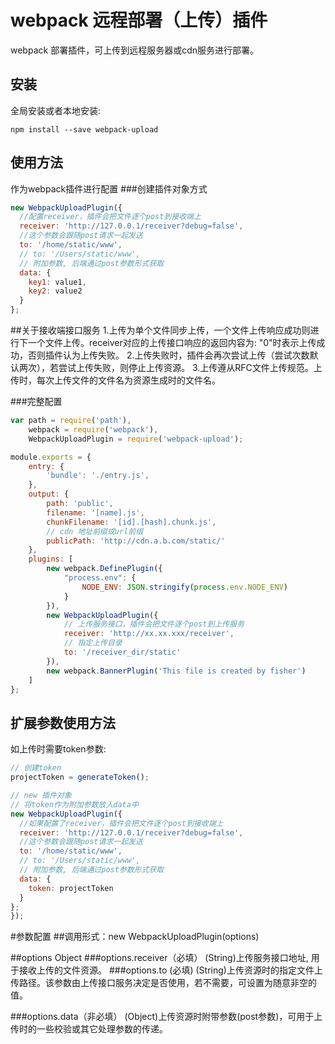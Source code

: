 # webpack 远程部署（上传）插件

webpack 部署插件，可上传到远程服务器或cdn服务进行部署。

## 安装

全局安装或者本地安装:
```
npm install --save webpack-upload
```

## 使用方法

作为webpack插件进行配置
###创建插件对象方式
```javascript
new WebpackUploadPlugin({
  //配置receiver，插件会把文件逐个post到接收端上
  receiver: 'http://127.0.0.1/receiver?debug=false',
  //这个参数会跟随post请求一起发送
  to: '/home/static/www',
  // to: '/Users/static/www',
  // 附加参数, 后端通过post参数形式获取
  data: {
    key1: value1,
    key2: value2
  }
};
```

##关于接收端接口服务
1.上传为单个文件同步上传，一个文件上传响应成功则进行下一个文件上传。receiver对应的上传接口响应的返回内容为: "0"时表示上传成功，否则插件认为上传失败。
2.上传失败时，插件会再次尝试上传（尝试次数默认两次），若尝试上传失败，则停止上传资源。
3.上传遵从RFC文件上传规范。上传时，每次上传文件的文件名为资源生成时的文件名。

###完整配置
```javascript
var path = require('path'),
    webpack = require('webpack'),
    WebpackUploadPlugin = require('webpack-upload');

module.exports = {
    entry: {
        'bundle': './entry.js',
    },
    output: {
        path: 'public',
        filename: '[name].js',
        chunkFilename: '[id].[hash].chunk.js',
        // cdn 地址前缀或url前缀
        publicPath: 'http://cdn.a.b.com/static/'
    },
    plugins: [
        new webpack.DefinePlugin({
            "process.env": {
                NODE_ENV: JSON.stringify(process.env.NODE_ENV)
            }
        }),
        new WebpackUploadPlugin({
            // 上传服务接口，插件会把文件逐个post到上传服务
            receiver: 'http://xx.xx.xxx/receiver',
            // 指定上传目录
            to: '/receiver_dir/static'
        }),
        new webpack.BannerPlugin('This file is created by fisher')
    ]
};

```

## 扩展参数使用方法

如上传时需要token参数:

```javascript
// 创建token
projectToken = generateToken();

// new 插件对象
// 将token作为附加参数放入data中
new WebpackUploadPlugin({
  //如果配置了receiver，插件会把文件逐个post到接收端上
  receiver: 'http://127.0.0.1/receiver?debug=false',
  //这个参数会跟随post请求一起发送
  to: '/home/static/www',
  // to: '/Users/static/www',
  // 附加参数, 后端通过post参数形式获取
  data: {
    token: projectToken
  }
};
});
```

#参数配置
##调用形式：new WebpackUploadPlugin(options)

##options
Object
###options.receiver（必填）
(String)上传服务接口地址, 用于接收上传的文件资源。
###options.to (必填)
(String)上传资源时的指定文件上传路径。该参数由上传接口服务决定是否使用，若不需要，可设置为随意非空的值。

###options.data（非必填）
(Object)上传资源时附带参数(post参数)，可用于上传时的一些校验或其它处理参数的传递。

